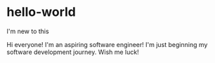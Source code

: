 # hello-world
I'm new to this



Hi everyone! I'm an aspiring software engineer! I'm just beginning my software development journey. Wish me luck!

